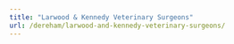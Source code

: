```yaml
---
title: "Larwood & Kennedy Veterinary Surgeons"
url: /dereham/larwood-and-kennedy-veterinary-surgeons/
---
```

